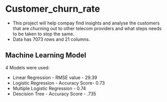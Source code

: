 # Customer_churn_rate

- This project will help  compay find insights and analyse the customers that are churning out to other telecom providers and what steps needs to be taken to stop the same.
- Data has 7073 rows and 21 columns.

## Machine Learning Model
4 Models were used:
- Linear Regression - RMSE value - 29.39
- Logistic Regression - Accuracy Score-  0.73
- Multiple Logistic Regression - 0.74
- Descision Tree - Accuracy Score - .735
